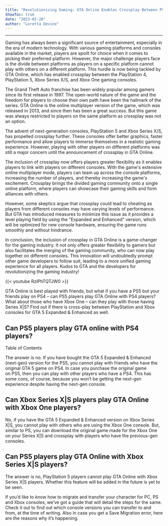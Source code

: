 ```yaml
---
title: "Revolutionizing Gaming: GTA Online Enables Crossplay Between PS4, PS5, Xbox Series X/S, and Xbox One!"
ShowToc: true 
date: "2023-02-20"
author: "Loretta Devine"
---
```

*****
Gaming has always been a significant source of entertainment, especially in the era of modern technology. With various gaming platforms and consoles available in the market, players are spoilt for choice when it comes to picking their preferred platform. However, the major challenge players face is the divide between platforms as players on a specific platform cannot play with others on a different platform. This hurdle is now being tackled by GTA Online, which has enabled crossplay between the PlayStation 4, PlayStation 5, Xbox Series X/S, and Xbox One gaming consoles.

The Grand Theft Auto franchise has been widely popular among gamers since its first release in 1997. The open-world nature of the game and the freedom for players to choose their own path have been the hallmark of the series. GTA Online is the online multiplayer version of the game, which was released in 2013, and since then has been a great success. But this game was always restricted to players on the same platform as crossplay was not an option.

The advent of next-generation consoles, PlayStation 5 and Xbox Series X/S, has propelled crossplay further. These consoles offer better graphics, faster performance and allow players to immerse themselves in a realistic gaming experience. However, playing with other players on different platforms was still a major concern until the announcement of crossplay in GTA Online.

The inclusion of crossplay now offers players greater flexibility as it enables players to link with players on different consoles. With the game's extensive online multiplayer mode, players can team up across the console platforms, increasing the number of players, and thereby increasing the game's excitement. Crossplay brings the divided gaming community onto a single online platform, where players can showcase their gaming skills and form alliances with others.

However, some skeptics argue that crossplay could lead to cheating as players from different consoles may have varying levels of performance. But GTA has introduced measures to minimize this issue as it provides a level playing field by using the "Expanded and Enhanced" version, which will be optimized for new console hardware, ensuring the game runs smoothly and without hindrance.

In conclusion, the inclusion of crossplay in GTA Online is a game-changer for the gaming industry. It not only offers greater flexibility to gamers but also facilitates the merging of the gaming community, who can now play together on different consoles. This innovation will undoubtedly prompt other game developers to follow suit, leading to a more unified gaming experience for all players. Kudos to GTA and the developers for revolutionizing the gaming industry!

{{< youtube RzIPhTQTJW0 >}} 



GTA Online is best played with friends, but what if you have a PS5 but your friends play on PS4 – can PS5 players play GTA Online with PS4 players? What about those who have Xbox One – can they play with those having Series X|S? Find out if there is cross-play between PlayStation and Xbox consoles for GTA 5 Expanded & Enhanced as well.
 
## Can PS5 players play GTA online with PS4 players?
 

 
Table of Contents
 
The answer is no. If you have bought the GTA 5 Expanded & Enhanced (next-gen) version for the PS5, you cannot play with friends who have the original GTA 5 game on PS4. In case you purchase the original game on PS5, then you can play with other players who have a PS4. This has some cons, of course, because you won’t be getting the next-gen experience despite having the next-gen console.
 
## Can Xbox Series X|S players play GTA Online with Xbox One players?
 
No, if you have the GTA 5 Expanded & Enhanced version on Xbox Series X|S, you cannot play with others who are using the Xbox One console. But, similar to PS, you can download the original game made for the Xbox One on your Series X|S and crossplay with players who have the previous-gen consoles.
 
## Can PS5 players play GTA Online with Xbox Series X|S players?
 
The answer is no, PlayStation 5 players cannot play GTA Online with Xbox Series X|S players. Whether this feature will be added in the future is yet to be seen.
 
If you’d like to know how to migrate and transfer your character for PC, PS and Xbox consoles, we’ve got a guide that will detail the steps for the same. Check it out to find out which console versions you can transfer to and from, at the time of writing. Also in case you get a Save Migration error, here are the reasons why it’s happening.




